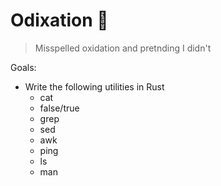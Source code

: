 # Odixation 🦀

> Misspelled oxidation and pretnding I didn't

Goals:

* Write the following utilities in Rust
  * cat
  * false/true
  * grep
  * sed
  * awk
  * ping
  * ls
  * man


